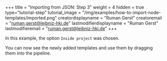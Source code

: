 +++
title = "Importing from JSON: Step 3"
weight = 4
hidden = true
type="tutorial-step"
tutorial_image = "/img/examples/how-to-import-node-templates/imported.png"
creatordisplayname = "Ruman Gerst"
creatoremail = "ruman.gerst@leibniz-hki.de"
lastmodifierdisplayname = "Ruman Gerst"
lastmodifieremail = "ruman.gerst@leibniz-hki.de"
+++

In this example, the option `Inside project` was chosen. 

You can now see the newly added templates and use them by dragging them into the pipeline.
